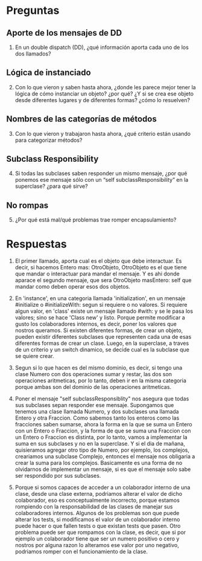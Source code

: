 # Preguntas

## Aporte de los mensajes de DD
1. En un double dispatch (DD), ¿qué información aporta cada uno de los dos llamados?

## Lógica de instanciado
2. Con lo que vieron y saben hasta ahora, ¿donde les parece mejor tener la lógica de cómo instanciar un objeto? ¿por qué? ¿Y si se crea ese objeto desde diferentes lugares y de diferentes formas? ¿cómo lo resuelven?

## Nombres de las categorías de métodos
3. Con lo que vieron y trabajaron hasta ahora, ¿qué criterio están usando para categorizar métodos?

## Subclass Responsibility
4. Si todas las subclases saben responder un mismo mensaje, ¿por qué ponemos ese mensaje sólo con un “self subclassResponsibility” en la superclase? ¿para qué sirve?

## No rompas
5. ¿Por qué está mal/qué problemas trae romper encapsulamiento?

# Respuestas

1. El primer llamado, aporta cual es el objeto que debe interactuar. Es decir, si hacemos Entero mas: OtroObjeto, OtroObjeto
es el que tiene que mandar o interactuar para mandar el mensaje. Y es ahi donde aparace el segundo mensaje, que sera OtroObjeto masEntero: self
que mandar como deben operar esos dos objetos.

2. En 'instance', en una categoria llamada 'initialization', en un mensaje #initialize o #initializeWith: segun si requiere o no valores.
Si requiere algun valor, en 'class' existe un mensaje llamado #with: y se le pasa los valores; sino se hace 'Class new' y listo.
Porque permite modificar a gusto los colaboradores internos, es decir, poner los valores que nostros queramos. Si existen diferentes formas,
de crear un objeto, pueden existir diferentes subclases que representen cada una de esas diferentes formas de crear un clase. Luego, en
la superclase, a traves de un criterio y un switch dinamico, se decide cual es la subclase que se quiere crear.

3. Segun si lo que hacen es del mismo dominio, es decir, si tengo una clase Numero con dos operaciones sumar y restar, las dos son
operaciones aritmeticas, por lo tanto, deben ir en la misma categoria porque ambas son del dominio de las operaciones aritmeticas. 

4. Poner el mensaje "self subclassResponsiblity" nos asegura que todas sus subclases sepan responder ese mensaje. Supongamos que tenemos
una clase llamada Numero, y dos subclases una llamada Entero y otra Fraccion. Como sabemos tanto los enteros como las fracciones saben sumarse,
ahora la forma en la que se suma un Entero con un Entero o Fraccion, y la forma de que se suma una Fraccion con un Entero o Fraccion es
distinta, por lo tanto, vamos a implementar la suma en sus subclases y no en la superclase. Y si el dia de mañana, quisieramos agregar
otro tipo de Numero, por ejemplo, los complejos, creariamos una subclase Complejo, entonces el mensaje nos obligaria a crear la suma para los
complejos. Basicamente es una forma de no olvidarnos de implementar un mensaje, si es que el mensaje solo sabe ser respondido por sus subclases.

5. Porque si somos capaces de acceder a un colaborador interno de una clase, desde una clase externa, podriamos alterar el valor de dicho
colaborador, eso es conceptualmente incorrecto, porque estamos rompiendo con la responsabilidad de las clases de manejar sus colaboradores
internos. Algunos de los problemas son que puede alterar los tests, si modificamos el valor de un colaborador interno puede hacer o que
fallen tests o que existan tests que pasen. Otro problema puede ser que rompamos con la clase, es decir, que si por ejemplo un colaborador
tiene que ser un numero positivo o cero y nostros por alguna razon lo alteramos ese valor por uno negativo, podriamos romper con el
funcionamiento de la clase.

